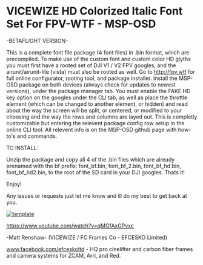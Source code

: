 # VICEWIZE HD Colorized Italic Font Set For FPV-WTF - MSP-OSD #

-BETAFLIGHT VERSION-

This is a complete font file package (4 font files) in .bin format, which are precompiled. To make use of the custom font and custom color HD glyths you must first have a rooted set of DJI V1 / V2 FPV googles, and the airunit/airunit-lite (vista) must also be rooted as well. Go to http://fpv.wtf for full online configurator, rooting tool, and package installer. Install the MSP-OSD package on both devices (always check for updates to newest versions), under the package manager tab. You must enable the FAKE HD key option on the googles under the CLI tab, as well as place the throttle element (which can be changed to another element, or hidden) and read about the way the screen will be split, or centered, or modified to your choosing and the way the rows and columns are layed out. This is completly customizable but entering the relevent package config row setup in the online CLI tool. All relevent info is on the MSP-OSD github page with how-to's and commands.

TO INSTALL:

Unzip the package and copy all 4 of the .bin files which are already prenamed with the bf prefix: font_bf.bin, font_bf_2.bin, font_bf_hd.bin, font_bf_hd2.bin, to the root of the SD card in your DJI googles. Thats it!

Enjoy!


Any issues or requests just let me know and ill do my best to get back at you.


<a href="https://ibb.co/98wRxyP"><img src="https://i.ibb.co/yfhLzg2/template.png" alt="template" border="0"></a>

https://www.youtube.com/watch?v=qMGfAxGPvxc


-Matt Renshaw- (VICEWIZE / FC Frames Co - EFCESKO Limited)

www.facebook.com/efceskoltd - HQ pro cinelifter and carbon fiber frames and camera systems for ZCAM, Arri, and Red.



